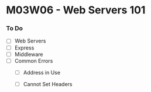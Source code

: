 # M03W06 - Web Servers 101

### To Do
- [ ] Web Servers
- [ ] Express
- [ ] Middleware
- [ ] Common Errors
  - [ ] Address in Use
  - [ ] Cannot Set Headers


























